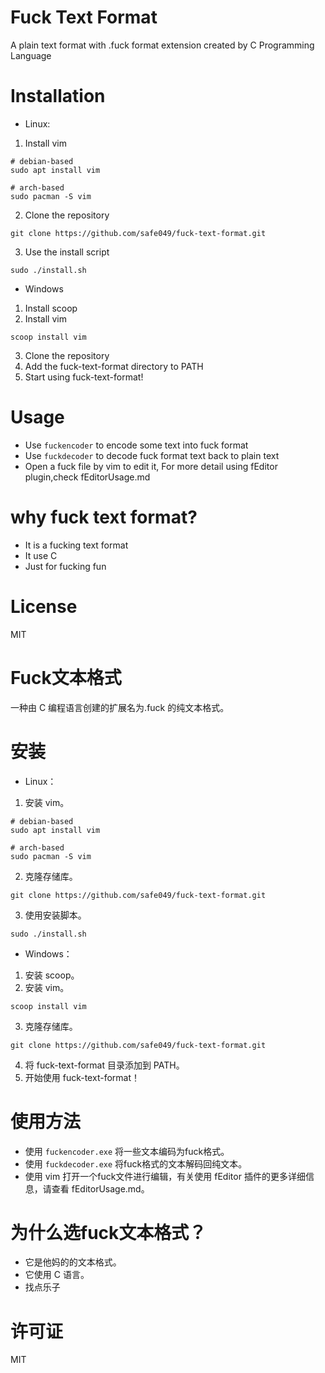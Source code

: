 # Fuck Text Format
A plain text format with .fuck format extension created by C Programming Language

# Installation
- Linux:

1. Install vim
```
# debian-based
sudo apt install vim

# arch-based
sudo pacman -S vim
```
2. Clone the repository
```
git clone https://github.com/safe049/fuck-text-format.git
```
3. Use the install script
```
sudo ./install.sh
```

- Windows
1. Install scoop
2. Install vim
```
scoop install vim
```
3. Clone the repository
4. Add the fuck-text-format directory to PATH
5. Start using fuck-text-format!

# Usage

- Use `fuckencoder` to encode some text into fuck format
- Use `fuckdecoder` to decode fuck format text back to plain text
- Open a fuck file by vim to edit it, For more detail using fEditor plugin,check fEditorUsage.md

# why fuck text format?
- It is a fucking text format
- It use C
- Just for fucking fun

# License
MIT


# Fuck文本格式
一种由 C 编程语言创建的扩展名为.fuck 的纯文本格式。

# 安装
- Linux：
1. 安装 vim。
```
# debian-based
sudo apt install vim

# arch-based
sudo pacman -S vim
```
2. 克隆存储库。
```
git clone https://github.com/safe049/fuck-text-format.git
```
3. 使用安装脚本。
```
sudo ./install.sh
```
- Windows：
1. 安装 scoop。
2. 安装 vim。
```
scoop install vim
```
3. 克隆存储库。
```
git clone https://github.com/safe049/fuck-text-format.git
```
4. 将 fuck-text-format 目录添加到 PATH。
5. 开始使用 fuck-text-format！

# 使用方法
- 使用 `fuckencoder.exe` 将一些文本编码为fuck格式。
- 使用 `fuckdecoder.exe` 将fuck格式的文本解码回纯文本。
- 使用 vim 打开一个fuck文件进行编辑，有关使用 fEditor 插件的更多详细信息，请查看 fEditorUsage.md。

# 为什么选fuck文本格式？
- 它是他妈的的文本格式。
- 它使用 C 语言。
- 找点乐子

# 许可证
MIT

